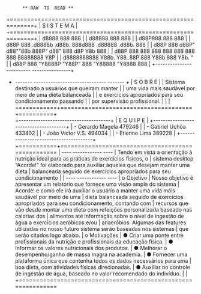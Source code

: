           ** RAW  TO  READ **

+=============================================================+
|                     S  I  S  T  E  M  A                     |
+=============================================================+
|        d8888                              888          888  |
|       d88888                              888          888  |
|      d88P888                              888          888  |
|     d88P 888  .d8888b .d88b.  888d888 .d88888  .d88b.  888  |
|    d88P  888 d88P"   d88""88b 888P"  d88" 888 d8P  Y8b 888  |
|   d88P   888 888     888  888 888    888  888 88888888 Y8P  |
|  d8888888888 Y88b.   Y88..88P 888    Y88b 888 Y8b.      "   |
| d88P     888  "Y8888P "Y88P"  888     "Y88888  "Y8888  888  |
+---------------          ----------          ----------------+
+    -------    ------------------------------    -------     +
|                         S O B R E                           |
|           Sistema destinado a usuários que queiram manter   |
|  uma vida mais saudável por meio de uma dieta balanceada    |
|  e exercícios apropriados para seu condicionamento passando |
|  por supervisão profissional.                               |
|                                                             |
+===========+======================================+==========+                                                          
            +--------------------------------------+
            |            E Q U I P E               |
            +--------------------------------------+
            |     - Gerardo Magela   479246        |
            |     - Gabriel Uchôa    433402        |
            |     - João Victor V.S. 494034        |
            |     - Etienne Lima     389228        |
            +--------------------------------------+
+===========+======================================+===========
|   ----      ------------                             ----
|       Tendo em vista a orientação à nutrição ideal para as práticas de exercícios físicos, o
|   sistema desktop “Acorde!” foi elaborado para auxiliar àqueles que desejam manter uma dieta
|   balanceada seguido de exercícios apropriados para seu condicionamento
|
|   ----      ------------                             ----
|   o  Objetivo
|             Nosso objetivo é apresentar um relatório que fornece uma visão ampla do sistema
|         Acorde! e como ele irá auxiliar o usuário a manter uma vida mais saudável por meio de uma
|         dieta balanceada seguido de exercícios apropriados para seu condicionamento, contando com
|         recursos que vão desde montar uma dieta com refeições personalizada baseado nas calorias dos
|         alimentos até informação sobre o nível de ingestão de água a exercícios aeróbicos e/ou
|         anaeróbios. Algumas das features utilizadas no nosso futuro sistema serão baseadas nos sistemas
|         que serão citados logo abaixo.
|   o  Motivações
|         ● Criar uma ponte entre profissionais da nutrição e profissionais da educação física.
|         ● Informar os valores nutricionais dos produtos.
|         ● Melhorar o desempenho/ganho de massa magra na academia.
|         ● Fornecer uma plataforma única que contenha todos os dados necessários para uma
|           boa dieta, com atividades físicas direcionadas.
|         ● Auxiliar no controle de ingestão de água, baseado no valor recomendado do indivíduo.
|
|
+==============================================================
